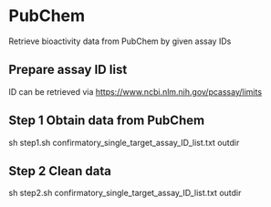 # PubChem
Retrieve bioactivity data from PubChem by given assay IDs

## Prepare assay ID list
ID can be retrieved via https://www.ncbi.nlm.nih.gov/pcassay/limits

## Step 1 Obtain data from PubChem
sh step1.sh confirmatory_single_target_assay_ID_list.txt outdir

## Step 2 Clean data
sh step2.sh confirmatory_single_target_assay_ID_list.txt outdir
